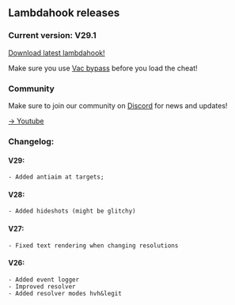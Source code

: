 ## Lambdahook releases

### Current version: V29.1

[Download latest lambdahook!](https://github.com/voidzero-development/voidzero-development.github.io/raw/main/Lambdav29.1.dll)

Make sure you use [Vac bypass](https://github.com/danielkrupinski/VAC-Bypass-Loader) before you load the cheat!

### Community
Make sure to join our community on [Discord](https://discord.gg/b5q3m3bkbd) for news and updates!

[-> Youtube](https://www.youtube.com/c/voidzero1337/)

### Changelog:

#### V29:
```
- Added antiaim at targets;
```
#### V28:
```
- Added hideshots (might be glitchy)
```
#### V27:
```
- Fixed text rendering when changing resolutions
```
#### V26:
```
- Added event logger
- Improved resolver
- Added resolver modes hvh&legit
```

